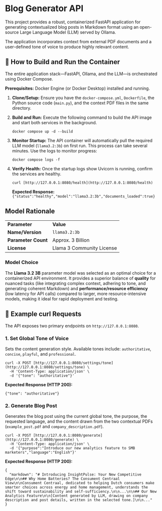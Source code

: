 # Blog Generator API

This project provides a robust, containerized FastAPI application for generating contextualized blog posts in Markdown format using an open-source Large Language Model (LLM) served by Ollama.

The application incorporates context from external PDF documents and a user-defined tone of voice to produce highly relevant content.

## 🚀 How to Build and Run the Container

The entire application stack—FastAPI, Ollama, and the LLM—is orchestrated using Docker Compose.

**Prerequisites:** Docker Engine (or Docker Desktop) installed and running.

1. **Clone/Setup:** Ensure you have the `docker-compose.yml`, `Dockerfile`, the Python source code (`main.py`), and the context PDF files in the same directory.

2. **Build and Run:** Execute the following command to build the API image and start both services in the background.

   ```
   docker compose up -d --build
   ```

3. **Monitor Startup:** The API container will automatically pull the required LLM model (`llama3.2:3b`) on first run. This process can take several minutes. Use the logs to monitor progress:

   ```
   docker compose logs -f
   ```

4. **Verify Health:** Once the startup logs show Uvicorn is running, confirm the services are healthy.

   ```
   curl [http://127.0.0.1:8080/health](http://127.0.0.1:8080/health)
   ```

   **Expected Response:** `{"status":"healthy","model":"llama3.2:3b","documents_loaded":true}`

## Model Rationale

|                     |                           |
| ------------------- | ------------------------- |
| **Parameter**       | **Value**                 |
| **Name/Version**    | `llama3.2:3b`             |
| **Parameter Count** | Approx. 3 Billion         |
| **License**         | Llama 3 Community License |

### Model Choice

The **Llama 3.2 3B** parameter model was selected as an optimal choice for a containerized API environment. It provides a superior balance of **quality** for nuanced tasks (like integrating complex context, adhering to tone, and generating coherent Markdown) and **performance/resource efficiency** (low latency for API calls) compared to larger, more resource-intensive models, making it ideal for rapid deployment and testing.

## 📝 Example $\text{curl}$ Requests

The API exposes two primary endpoints on `http://127.0.0.1:8080`.

### 1. Set Global Tone of Voice

Sets the content generation style. Available tones include: `authoritative`, `concise`, `playful`, and `professional`.

```
curl -X POST [http://127.0.0.1:8080/settings/tone](http://127.0.0.1:8080/settings/tone) \
  -H 'Content-Type: application/json' \
  -d '{"tone": "authoritative"}'
```

**Expected Response (HTTP 200):**

```
{"tone": "authoritative"}
```

### 2. Generate Blog Post

Generates the blog post using the current global tone, the purpose, the requested language, and the content drawn from the two contextual PDFs (`example_post.pdf` and `company_description.pdf`).

```
curl -X POST [http://127.0.0.1:8080/generate](http://127.0.0.1:8080/generate) \
  -H 'Content-Type: application/json' \
  -d '{"purpose":"Introduce our new analytics feature to SMB marketers","language":"English"}'
```

**Expected Response (HTTP 200):**

```
{
  "markdown": "# Introducing InsightPulse: Your New Competitive Edge\n\n## Why Home Batteries? The Consument Centraal View\n\nConsument Centraal, dedicated to helping Dutch consumers make smarter choices across energy and home management, understands the shift toward sustainability and self-sufficiency.\n\n...\n\n## Our New Analytics Feature\n\n[Content generated by LLM, drawing on company description and post details, written in the selected tone.]\n\n..."
}
```

